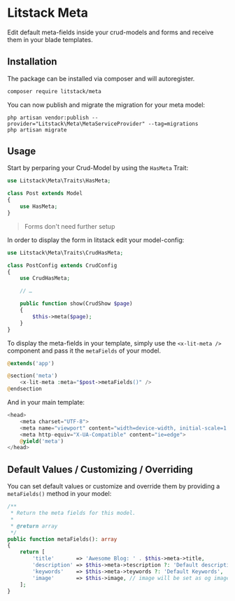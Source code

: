 # Litstack Meta

Edit default meta-fields inside your crud-models and forms and receive them in your blade templates.

## Installation

The package can be installed via composer and will autoregister.

```bash
composer require litstack/meta
```

You can now publish and migrate the migration for your meta model:

```shell
php artisan vendor:publish --provider="Litstack\Meta\MetaServiceProvider" --tag=migrations
php artisan migrate
```

## Usage

Start by perparing your Crud-Model by using the `HasMeta` Trait:

```php
use Litstack\Meta\Traits\HasMeta;

class Post extends Model
{
    use HasMeta;
}
```

> Forms don't need further setup

In order to display the form in litstack edit your model-config:

```php
use Litstack\Meta\Traits\CrudHasMeta;

class PostConfig extends CrudConfig
{
    use CrudHasMeta;

    // …

    public function show(CrudShow $page)
    {
        $this->meta($page);
    }
}
```

To display the meta-fields in your template, simply use the `<x-lit-meta />` component and pass it the `metaFields` of your model.

```php
@extends('app')

@section('meta')
    <x-lit-meta :meta="$post->metaFields()" />
@endsection
```

And in your main template:

```php
<head>
    <meta charset="UTF-8">
    <meta name="viewport" content="width=device-width, initial-scale=1.0">
    <meta http-equiv="X-UA-Compatible" content="ie=edge">
    @yield('meta')
</head>
```

## Default Values / Customizing / Overriding

You can set default values or customize and override them by providing a `metaFields()` method in your model:

```php
/**
 * Return the meta fields for this model.
 *
 * @return array
 */
public function metaFields(): array
{
    return [
        'title'       => 'Awesome Blog: ' . $this->meta->title,
        'description' => $this->meta->tescription ?: 'Default description',
        'keywords'    => $this->meta->teywords ?: 'Default Keywords',
        'image'       => $this->image, // image will be set as og image
    ];
}
```
